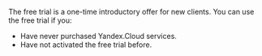 The free trial is a one-time introductory offer for new clients. You can use the free trial if you:

- Have never purchased Yandex.Cloud services.
- Have not activated the free trial before.

